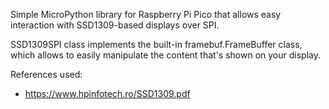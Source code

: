 Simple MicroPython library for Raspberry Pi Pico that allows easy interaction with SSD1309-based displays over SPI.

SSD1309SPI class implements the built-in framebuf.FrameBuffer class, which allows to easily manipulate the content that's shown on your display.

References used:
- https://www.hpinfotech.ro/SSD1309.pdf
